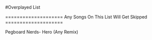 #Overplayed List

==================== Any Songs On This List Will Get Skipped ====================

Pegboard Nerds- Hero (Any Remix)
